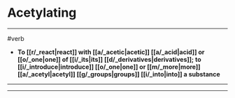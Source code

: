 # Acetylating
---
#verb
- **To [[r/_react|react]] with [[a/_acetic|acetic]] [[a/_acid|acid]] or [[o/_one|one]] of [[i/_its|its]] [[d/_derivatives|derivatives]]; to [[i/_introduce|introduce]] [[o/_one|one]] or [[m/_more|more]] [[a/_acetyl|acetyl]] [[g/_groups|groups]] [[i/_into|into]] a substance**
---
---
